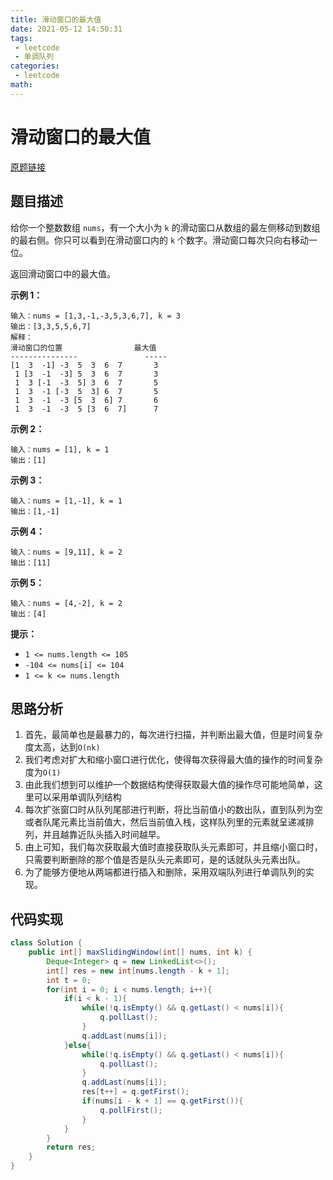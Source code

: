 ```yaml
---
title: 滑动窗口的最大值
date: 2021-05-12 14:50:31
tags:
 - leetcode
 - 单调队列
categories:
 - leetcode
math:
---
```


# 滑动窗口的最大值

[原题链接](https://leetcode-cn.com/problems/sliding-window-maximum/)

## 题目描述

给你一个整数数组 `nums`，有一个大小为 `k` 的滑动窗口从数组的最左侧移动到数组的最右侧。你只可以看到在滑动窗口内的 `k` 个数字。滑动窗口每次只向右移动一位。

返回滑动窗口中的最大值。

<!-- more -->

**示例 1：**

```
输入：nums = [1,3,-1,-3,5,3,6,7], k = 3
输出：[3,3,5,5,6,7]
解释：
滑动窗口的位置                最大值
---------------               -----
[1  3  -1] -3  5  3  6  7       3
 1 [3  -1  -3] 5  3  6  7       3
 1  3 [-1  -3  5] 3  6  7       5
 1  3  -1 [-3  5  3] 6  7       5
 1  3  -1  -3 [5  3  6] 7       6
 1  3  -1  -3  5 [3  6  7]      7
```

**示例 2：**

```
输入：nums = [1], k = 1
输出：[1]
```

**示例 3：**

```
输入：nums = [1,-1], k = 1
输出：[1,-1]
```

**示例 4：**

```
输入：nums = [9,11], k = 2
输出：[11]
```

**示例 5：**

```
输入：nums = [4,-2], k = 2
输出：[4]
```

**提示：**

- `1 <= nums.length <= 105`
- `-104 <= nums[i] <= 104`
- `1 <= k <= nums.length`

## 思路分析

1. 首先，最简单也是最暴力的，每次进行扫描，并判断出最大值，但是时间复杂度太高，达到`O(nk)`
2. 我们考虑对扩大和缩小窗口进行优化，使得每次获得最大值的操作的时间复杂度为`O(1)`
3. 由此我们想到可以维护一个数据结构使得获取最大值的操作尽可能地简单，这里可以采用单调队列结构
4. 每次扩张窗口时从队列尾部进行判断，将比当前值小的数出队，直到队列为空或者队尾元素比当前值大，然后当前值入栈，这样队列里的元素就呈递减排列，并且越靠近队头插入时间越早。
5. 由上可知，我们每次获取最大值时直接获取队头元素即可，并且缩小窗口时，只需要判断删除的那个值是否是队头元素即可，是的话就队头元素出队。
6. 为了能够方便地从两端都进行插入和删除，采用双端队列进行单调队列的实现。

## 代码实现

```java
class Solution {
    public int[] maxSlidingWindow(int[] nums, int k) {
        Deque<Integer> q = new LinkedList<>();
        int[] res = new int[nums.length - k + 1];
        int t = 0;
        for(int i = 0; i < nums.length; i++){
            if(i < k - 1){
                while(!q.isEmpty() && q.getLast() < nums[i]){
                    q.pollLast();
                }
                q.addLast(nums[i]);
            }else{
                while(!q.isEmpty() && q.getLast() < nums[i]){
                    q.pollLast();
                }
                q.addLast(nums[i]);
                res[t++] = q.getFirst();
                if(nums[i - k + 1] == q.getFirst()){
                    q.pollFirst();
                }
            }
        }
        return res;
    }
}
```

